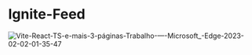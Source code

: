 # Ignite-Feed

![Vite-React-TS-e-mais-3-páginas-Trabalho-—-Microsoft_-Edge-2023-02-02-01-35-47](https://user-images.githubusercontent.com/38596921/216232885-a6fc5276-de33-452b-9715-1a935ff63e46.gif)
